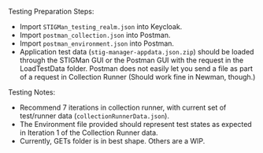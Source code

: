 Testing Preparation Steps:
- Import `STIGMan_testing_realm.json` into Keycloak.
- Import `postman_collection.json` into Postman.
- Import `postman_environment.json` into Postman.
- Application test data (`stig-manager-appdata.json.zip`) should be loaded through the STIGMan GUI or the Postman GUI with the request in the LoadTestData folder. Postman does not easily let you send a file as part of a request in Collection Runner (Should work fine in Newman, though.)

Testing Notes:

- Recommend 7 iterations in collection runner, with current set of test/runner data (`collectionRunnerData.json`).
- The Environment file provided should represent test states as expected in Iteration 1 of the Collection Runner data.
- Currently, GETs folder is in best shape. Others are a WIP.

